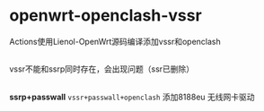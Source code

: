 # openwrt-openclash-vssr
Actions使用Lienol-OpenWrt源码编译添加vssr和openclash
## 
vssr不能和ssrp同时存在，会出现问题（ssr已删除）
##
**ssrp+passwall**
`vssr+passwall+openclash`
添加8188eu 无线网卡驱动
